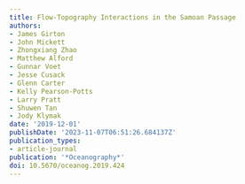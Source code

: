 ```yaml
---
title: Flow-Topography Interactions in the Samoan Passage
authors:
- James Girton
- John Mickett
- Zhongxiang Zhao
- Matthew Alford
- Gunnar Voet
- Jesse Cusack
- Glenn Carter
- Kelly Pearson-Potts
- Larry Pratt
- Shuwen Tan
- Jody Klymak
date: '2019-12-01'
publishDate: '2023-11-07T06:51:26.684137Z'
publication_types:
- article-journal
publication: '*Oceanography*'
doi: 10.5670/oceanog.2019.424
---
```


